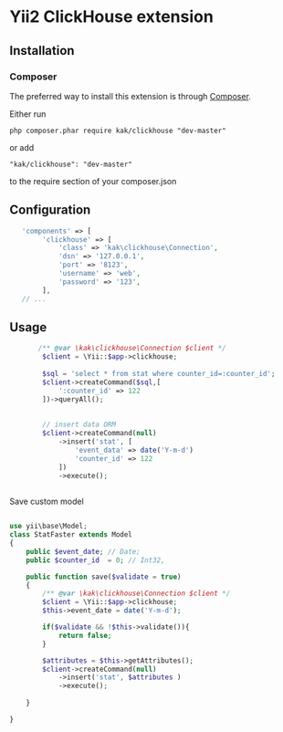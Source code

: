 # Yii2 ClickHouse extension

## Installation

### Composer
The preferred way to install this extension is through [Composer](http://getcomposer.org/).

Either run

	php composer.phar require kak/clickhouse "dev-master"

or add

	"kak/clickhouse": "dev-master"

to the require section of your composer.json


## Configuration
```php  
   'components' => [
        'clickhouse' => [
            'class' => 'kak\clickhouse\Connection',
            'dsn' => '127.0.0.1',
            'port' => '8123',
            'username' => 'web',
            'password' => '123',
        ],
   // ...     
```

## Usage
```php    
	   /** @var \kak\clickhouse\Connection $client */
		$client = \Yii::$app->clickhouse;
		
		$sql = 'select * from stat where counter_id=:counter_id';
		$client->createCommand($sql,[
			':counter_id' => 122
		])->queryAll();
	
			
		// insert data ORM
		$client->createCommand(null)
			->insert('stat', [
				'event_data' => date('Y-m-d')
				'counter_id' => 122
			])
			->execute();
			
```
Save custom model 
```php

use yii\base\Model;
class StatFaster extends Model
{
    public $event_date; // Date;
    public $counter_id  = 0; // Int32,

	public function save($validate = true)
	{
		/** @var \kak\clickhouse\Connection $client */
		$client = \Yii::$app->clickhouse;
		$this->event_date = date('Y-m-d');

		if($validate && !$this->validate()){
			return false;
		}

		$attributes = $this->getAttributes();
		$client->createCommand(null)
			->insert('stat', $attributes )
			->execute();	
		
	}

}

```